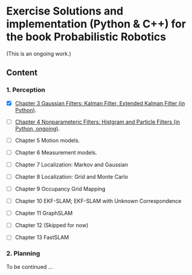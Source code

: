 # Exercise Solutions and implementation (Python & C++) for the book Probabilistic Robotics
(This is an ongoing work.)
## Content

### 1. Perception

- [x] [Chapter 3 Gaussian Filters: Kalman Filter, Extended Kalman Filter (in Python)](chp3_gaussian_filters/).

- [ ] [Chapter 4 Nonparameteric Filters: Histgram and Particle Filters (in Python, ongoing)](chp4_nonparam_filters/).
- [ ] Chapter 5 Motion models.
- [ ] Chapter 6 Measurement models.

- [ ] Chapter 7 Localization: Markov and Gaussian
- [ ] Chapter 8 Localization: Grid and Monte Carlo
- [ ] Chapter 9 Occupancy Grid Mapping
- [ ] Chapter 10 EKF-SLAM; EKF-SLAM with Unknown Correspondence
- [ ] Chapter 11 GraphSLAM
- [ ] Chapter 12 (Skipped for now)
- [ ] Chapter 13 FastSLAM

### 2. Planning

To be continued ...

